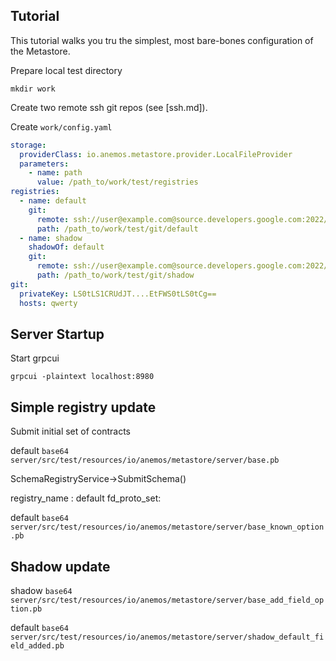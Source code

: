 ## Tutorial

This tutorial walks you tru the simplest, most bare-bones configuration of 
the Metastore.





Prepare local test directory

`mkdir work`


Create two remote ssh git repos (see [ssh.md]). 

Create `work/config.yaml`

```yaml
storage:
  providerClass: io.anemos.metastore.provider.LocalFileProvider
  parameters:
    - name: path
      value: /path_to/work/test/registries
registries:
  - name: default
    git:
      remote: ssh://user@example.com@source.developers.google.com:2022/p/example-project/r/metastore-test-default
      path: /path_to/work/test/git/default
  - name: shadow
    shadowOf: default
    git:
      remote: ssh://user@example.com@source.developers.google.com:2022/p/example-project/r/metastore-test-shadow
      path: /path_to/work/test/git/shadow
git:
  privateKey: LS0tLS1CRUdJT....EtFWS0tLS0tCg==
  hosts: qwerty
```

## Server Startup


Start grpcui

`grpcui -plaintext localhost:8980`


## Simple registry update

Submit initial set of contracts

default
`base64 server/src/test/resources/io/anemos/metastore/server/base.pb`

SchemaRegistryService->SubmitSchema()

registry_name : default
fd_proto_set: <base64>


default
`base64 server/src/test/resources/io/anemos/metastore/server/base_known_option.pb`

## Shadow update

shadow
`base64 server/src/test/resources/io/anemos/metastore/server/base_add_field_option.pb`


default
`base64 server/src/test/resources/io/anemos/metastore/server/shadow_default_field_added.pb`